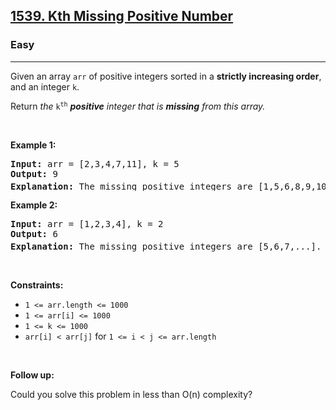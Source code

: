 <h2><a href="https://leetcode.com/problems/kth-missing-positive-number/">1539. Kth Missing Positive Number</a></h2><h3>Easy</h3><hr><div><p>Given an array <code>arr</code> of <span class="wiseone-analysis-result wiseone-analysis-result-entity">positive integers</span> sorted in a <strong><span class="wiseone-analysis-result wiseone-analysis-result-entity">strictly increasing</span> order</strong>, and an integer <code>k</code>.</p>

<p>Return <em>the</em> <code>k<sup>th</sup></code> <em><span class="wiseone-analysis-result wiseone-analysis-result-entity wiseone-analysis-result-repeat"><strong>positive</strong> integer</span> that is <strong>missing</strong> from this array.</em></p>

<p>&nbsp;</p>
<p><strong class="example">Example 1:</strong></p>

<pre><strong>Input:</strong> arr = [2,3,4,7,11], k = 5
<strong>Output:</strong> 9
<strong>Explanation: </strong>The missing <span class="wiseone-analysis-result wiseone-analysis-result-entity wiseone-analysis-result-repeat">positive integers</span> are [1,5,6,8,9,10,12,13,...]. The 5<sup>th</sup>&nbsp;missing <span class="wiseone-analysis-result wiseone-analysis-result-entity wiseone-analysis-result-repeat">positive integer</span> is 9.
</pre>

<p><strong class="example">Example 2:</strong></p>

<pre><strong>Input:</strong> arr = [1,2,3,4], k = 2
<strong>Output:</strong> 6
<strong>Explanation: </strong>The missing <span class="wiseone-analysis-result wiseone-analysis-result-entity wiseone-analysis-result-repeat">positive integers</span> are [5,6,7,...]. The 2<sup>nd</sup> missing <span class="wiseone-analysis-result wiseone-analysis-result-entity wiseone-analysis-result-repeat">positive integer</span> is 6.
</pre>

<p>&nbsp;</p>
<p><strong>Constraints:</strong></p>

<ul>
	<li><code>1 &lt;= arr.length &lt;= 1000</code></li>
	<li><code>1 &lt;= arr[i] &lt;= 1000</code></li>
	<li><code>1 &lt;= k &lt;= 1000</code></li>
	<li><code>arr[i] &lt; arr[j]</code> for <code>1 &lt;= i &lt; j &lt;= arr.length</code></li>
</ul>

<p>&nbsp;</p>
<p><strong>Follow up:</strong></p>

<p><span class="wiseone-analysis-result wiseone-analysis-result-fact">Could you solve this problem in less than <span class="wiseone-analysis-result wiseone-analysis-result-entity">O(n)</span> complexity?</span></p>
</div>